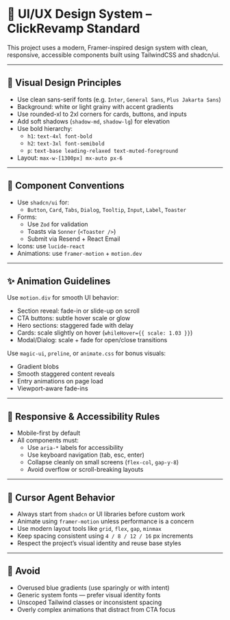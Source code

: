 # 🎨 UI/UX Design System – ClickRevamp Standard

This project uses a modern, Framer-inspired design system with clean, responsive, accessible components built using TailwindCSS and shadcn/ui.

---

## 🎨 Visual Design Principles

- Use clean sans-serif fonts (e.g. `Inter`, `General Sans`, `Plus Jakarta Sans`)
- Background: white or light grainy with accent gradients
- Use rounded-xl to 2xl corners for cards, buttons, and inputs
- Add soft shadows (`shadow-md`, `shadow-lg`) for elevation
- Use bold hierarchy:
  - `h1`: `text-4xl font-bold`
  - `h2`: `text-3xl font-semibold`
  - `p`: `text-base leading-relaxed text-muted-foreground`
- Layout: `max-w-[1300px] mx-auto px-6`

---

## 🧩 Component Conventions

- Use `shadcn/ui` for:
  - `Button`, `Card`, `Tabs`, `Dialog`, `Tooltip`, `Input`, `Label`, `Toaster`
- Forms:
  - Use `Zod` for validation
  - Toasts via `Sonner` (`<Toaster />`)
  - Submit via Resend + React Email
- Icons: use `lucide-react`
- Animations: use `framer-motion` + `motion.dev`

---

## ✨ Animation Guidelines

Use `motion.div` for smooth UI behavior:
- Section reveal: fade-in or slide-up on scroll
- CTA buttons: subtle hover scale or glow
- Hero sections: staggered fade with delay
- Cards: scale slightly on hover (`whileHover={{ scale: 1.03 }}`)
- Modal/Dialog: scale + fade for open/close transitions

Use `magic-ui`, `preline`, or `animate.css` for bonus visuals:
- Gradient blobs
- Smooth staggered content reveals
- Entry animations on page load
- Viewport-aware fade-ins

---

## 📱 Responsive & Accessibility Rules

- Mobile-first by default
- All components must:
  - Use `aria-*` labels for accessibility
  - Use keyboard navigation (tab, esc, enter)
  - Collapse cleanly on small screens (`flex-col`, `gap-y-8`)
  - Avoid overflow or scroll-breaking layouts

---

## 🧠 Cursor Agent Behavior

- Always start from `shadcn` or UI libraries before custom work
- Animate using `framer-motion` unless performance is a concern
- Use modern layout tools like `grid`, `flex`, `gap`, `minmax`
- Keep spacing consistent using `4 / 8 / 12 / 16` px increments
- Respect the project’s visual identity and reuse base styles

---

## 🚫 Avoid

- Overused blue gradients (use sparingly or with intent)
- Generic system fonts — prefer visual identity fonts
- Unscoped Tailwind classes or inconsistent spacing
- Overly complex animations that distract from CTA focus
